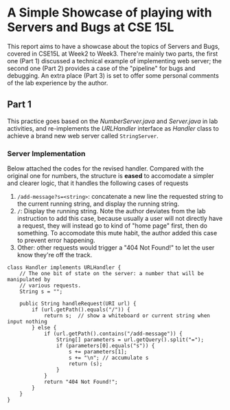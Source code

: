 # A Simple Showcase of playing with Servers and Bugs at CSE 15L
This report aims to have a showcase about the topics of Servers and Bugs, covered in CSE15L at Week2 to Week3. There're mainly two parts, the first one (Part 1) discussed a technical example of implementing web server; the second one (Part 2) provides a case of the "pipeline" for bugs and debugging. An extra place (Part 3) is set to offer some personal comments of the lab experience by the author.

## Part 1
This practice goes based on the *NumberServer.java* and *Server.java* in lab activities, and re-implements the *URLHandler* interface as *Handler* class to achieve a brand new web server called `StringServer`.

### Server Implementation
Below attached the codes for the revised handler. Compared with the original one for numbers, the structure is **eased** to accomodate a simpler and clearer logic, that it handles the following cases of requests
1. `/add-message?s=<string>`: concatenate a new line the requested string to the current running string, and display the running string.
2. `/`: Display the running string. Note the author deviates from the lab instruction to add this case, because usually a user will not directly have a request, they will instead go to kind of "home page" first, then do something. To accomodate this mute habit, the author added this case to prevent error happening.
3. Other: other requests would trigger a "404 Not Found!" to let the user know they're off the track.

```
class Handler implements URLHandler {
    // The one bit of state on the server: a number that will be manipulated by
    // various requests.
    String s = "";

    public String handleRequest(URI url) {
        if (url.getPath().equals("/")) {
            return s;  // show a whiteboard or current string when input nothing
        } else {
            if (url.getPath().contains("/add-message")) {
                String[] parameters = url.getQuery().split("=");
                if (parameters[0].equals("s")) {
                    s += parameters[1];
                    s += "\n"; // accumulate s
                    return (s);
                }
            }
            return "404 Not Found!";
        }
    }
}
```
